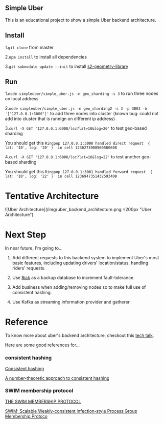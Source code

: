 ## Simple Uber
This is an educational project to show a simple Uber backend architecture.

## Install
1.`git clone` from master

2.`npm install` to install all dependencies

3.`git submodule update --init` to install [s2-geometry-library](https://github.com/micolous/s2-geometry-library/tree/b42d582e0d3986c44d18bc04dd074e6546181aa7)

## Run
1.`node simpleuber/simple_uber.js -n geo_sharding -s 3` to run three nodes on local address 

2.`node simpleuber/simple_uber.js -n geo_sharding2 -s 3 -p 3003 -b '["127.0.0.1:3000"]'` to add three nodes into cluster (known bug: could not add into cluster that is runnign on different ip address)

3.`curl -X GET '127.0.0.1:6000/loc?lat=10&log=20'` to test geo-based sharding

You should get this `Ringpop 127.0.0.1:3000 handled direct request  { lat: '10', log: '20' }  in cell 1236273900560580608`

4.`curl -X GET '127.0.0.1:6000/loc?lat=10&log=22'` to test another geo-based sharding

You should get this `Ringpop 127.0.0.1:3001 handled forward request  { lat: '10', log: '22' }  in cell 1236947351432593408`

# Tentative Architecture
![Uber Architecture](/img/uber_backend_architecture.png =200px "Uber Architecture")

# Next Step
In near future, I'm going to...

1. Add different requests to this backend system to implement Uber's most basic features, including updating drivers' location/status, handling riders' requests.

2. Use [Riak](http://basho.com/products/riak-kv/) as a backup database to increment fault-tolerance.

3. Add business when adding/removing nodes so to make full use of consistent hashing.

4. Use Kafka as streaming information provider and gatherer.

# Reference
To know more about uber's backend architecture, checkout this [tech talk](http://basho.com/posts/technical/ubers-ringpop-and-riak/).

Here are some good references for...

### consistent hashing
[Consistent hashing](http://michaelnielsen.org/blog/consistent-hashing/)

[A number-theoretic approach to consistent hashing](http://michaelnielsen.org/blog/a-number-theoretic-approach-to-consistent-hashing/)

### SWIM membership protocol
[THE SWIM MEMBERSHIP PROTOCOL](http://prakhar.me/articles/swim/)

[SWIM: Scalable Weakly-consistent Infection-style Process Group Membership Protoco](https://www.cs.cornell.edu/~asdas/research/dsn02-swim.pdf)


